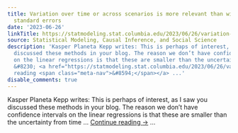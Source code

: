 ```yaml
---
title: Variation over time or across scenarios is more relevant than within-sample
  standard errors
date: '2023-06-26'
linkTitle: https://statmodeling.stat.columbia.edu/2023/06/26/variation-over-time-is-more-relevant-than-within-sample-standard-errors/
source: Statistical Modeling, Causal Inference, and Social Science
description: 'Kasper Planeta Kepp writes: This is perhaps of interest, as I saw you
  discussed these methods in your blog. The reason we don’t have confidence intervals
  on the linear regressions is that these are smaller than the uncertainty from time
  &#8230; <a href="https://statmodeling.stat.columbia.edu/2023/06/26/variation-over-time-is-more-relevant-than-within-sample-standard-errors/">Continue
  reading <span class="meta-nav">&#8594;</span></a> ...'
disable_comments: true
---
```

Kasper Planeta Kepp writes: This is perhaps of interest, as I saw you discussed these methods in your blog. The reason we don’t have confidence intervals on the linear regressions is that these are smaller than the uncertainty from time &#8230; <a href="https://statmodeling.stat.columbia.edu/2023/06/26/variation-over-time-is-more-relevant-than-within-sample-standard-errors/">Continue reading <span class="meta-nav">&#8594;</span></a> ...